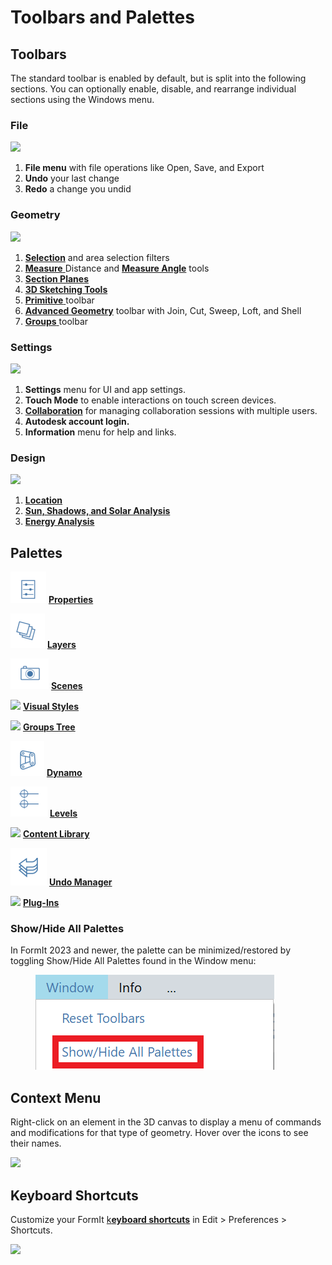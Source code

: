 # Toolbars and Palettes

## Toolbars

The standard toolbar is enabled by default, but is split into the following sections. You can optionally enable, disable, and rearrange individual sections using the Windows menu.

### File

![](../.gitbook/assets/file\_icons.png)

1. **File menu** with file operations like Open, Save, and Export
2. **Undo** your last change
3. **Redo** a change you undid

### Geometry

![](<../.gitbook/assets/geometry\_icons (1).png>)

1. [**Selection**](https://windows.help.formit.autodesk.com/tool-library/select-edge-face-or-object) and area selection filters
2. [**Measure** ](../tool-library/measure-tool.md)Distance and [**Measure Angle**](../tool-library/measure-angle-tool.md) tools
3. [**Section Planes**](../tool-library/section-planes.md)
4. [**3D Sketching Tools**](../formit-primer/part-i/3d-sketching.md)
5. [**Primitive** ](../tool-library/place-primitive-object.md)toolbar
6. [**Advanced Geometry**](tool-bars.md) toolbar with Join, Cut, Sweep, Loft, and Shell
7. [**Groups** ](../tool-library/groups.md)toolbar

### Settings

![](../.gitbook/assets/settings\_icons.png)

1. **Settings** menu for UI and app settings.
2. **Touch Mode** to enable interactions on touch screen devices.
3. [**Collaboration**](../tool-library/collaboration.md) for managing collaboration sessions with multiple users.
4. **Autodesk account login.**
5. **Information** menu for help and links.

### Design

![](../.gitbook/assets/design\_icons.png)

1. [**Location**](../tool-library/setting-location.md)
2. [**Sun, Shadows, and Solar Analysis**](../tool-library/solar-analysis.md)
3. [**Energy Analysis**](../tool-library/energy-analysis.md)

## Palettes

![](<../.gitbook/assets/properties (1).png>) [**Properties**](https://windows.help.formit.autodesk.com/tool-library/properties)

![](../.gitbook/assets/layers.png) [**Layers**](../tool-library/layers.md)

![](../.gitbook/assets/scenes.png) [**Scenes**](../tool-library/scenes.md)

![](../.gitbook/assets/visual\_styles.png) [**Visual Styles**](../tool-library/visual-styles.md)

![](../.gitbook/assets/branch\_tree.png) [**Groups Tree**](../tool-library/groups-tree.md)

![](../.gitbook/assets/dynamo.png) [**Dynamo**](../tool-library/dynamo.md)

![](../.gitbook/assets/levels.png) [**Levels**](../tool-library/levels-and-area.md)

![](../.gitbook/assets/content\_library.png) [**Content Library**](../tool-library/content-library.md)

![](../.gitbook/assets/undo.png) [**Undo Manager**](https://github.com/FormIt3D/autodesk-formit-360-windows-help/tree/c377e7b8a3b8e43e684321d0b7de867608d317a3/tool-library/undo-manager.md)

![](../.gitbook/assets/plugin\_img.png) [**Plug-Ins**](https://windows.help.formit.autodesk.com/tool-library/plug-ins)

### Show/Hide All Palettes

In FormIt 2023 and newer, the palette can be minimized/restored by toggling Show/Hide All Palettes found in the Window menu:

<figure><img src="../.gitbook/assets/ShowHidePalette.png" alt=""><figcaption></figcaption></figure>

## Context Menu

Right-click on an element in the 3D canvas to display a menu of commands and modifications for that type of geometry. Hover over the icons to see their names.

![](../.gitbook/assets/wheel\_img.png)

## Keyboard Shortcuts

Customize your FormIt [k**eyboard shortcuts**](../appendix/keyboard-shortcuts.md) in Edit > Preferences > Shortcuts.

![](<../.gitbook/assets/shortcuts\_img (1).png>)
